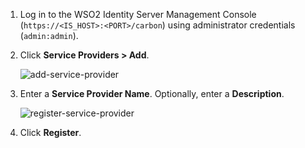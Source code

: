 1. Log in to the WSO2 Identity Server Management Console (`https://<IS_HOST>:<PORT>/carbon`) using administrator credentials (`admin:admin`).

2. Click **Service Providers > Add**.

    ![add-service-provider](../../../assets/img/fragments/add-service-provider.png)

3. Enter a **Service Provider Name**. Optionally, enter a **Description**.

    ![register-service-provider](../../../assets/img/fragments/register-service-provider.png)
    
4. Click **Register**.    
